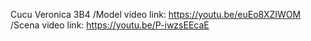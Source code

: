 Cucu Veronica 3B4
/Model video link: https://youtu.be/euEo8XZIWOM
/Scena video link: https://youtu.be/P-iwzsEEcaE


